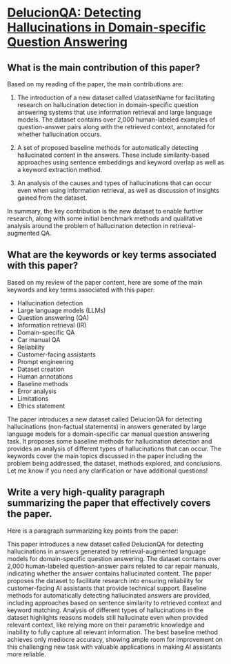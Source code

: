 # [DelucionQA: Detecting Hallucinations in Domain-specific Question   Answering](https://arxiv.org/abs/2312.05200)

## What is the main contribution of this paper?

 Based on my reading of the paper, the main contributions are:

1. The introduction of a new dataset called \datasetName for facilitating research on hallucination detection in domain-specific question answering systems that use information retrieval and large language models. The dataset contains over 2,000 human-labeled examples of question-answer pairs along with the retrieved context, annotated for whether hallucination occurs.

2. A set of proposed baseline methods for automatically detecting hallucinated content in the answers. These include similarity-based approaches using sentence embeddings and keyword overlap as well as a keyword extraction method.

3. An analysis of the causes and types of hallucinations that can occur even when using information retrieval, as well as discussion of insights gained from the dataset.

In summary, the key contribution is the new dataset to enable further research, along with some initial benchmark methods and qualitative analysis around the problem of hallucination detection in retrieval-augmented QA.


## What are the keywords or key terms associated with this paper?

 Based on my review of the paper content, here are some of the main keywords and key terms associated with this paper:

- Hallucination detection
- Large language models (LLMs) 
- Question answering (QA)
- Information retrieval (IR)
- Domain-specific QA
- Car manual QA
- Reliability 
- Customer-facing assistants
- Prompt engineering
- Dataset creation
- Human annotations
- Baseline methods
- Error analysis
- Limitations
- Ethics statement

The paper introduces a new dataset called DelucionQA for detecting hallucinations (non-factual statements) in answers generated by large language models for a domain-specific car manual question answering task. It proposes some baseline methods for hallucination detection and provides an analysis of different types of hallucinations that can occur. The keywords cover the main topics discussed in the paper including the problem being addressed, the dataset, methods explored, and conclusions. Let me know if you need any clarification or have additional questions!


## Write a very high-quality paragraph summarizing the paper that effectively covers the paper.

 Here is a paragraph summarizing key points from the paper:

This paper introduces a new dataset called DelucionQA for detecting hallucinations in answers generated by retrieval-augmented language models for domain-specific question answering. The dataset contains over 2,000 human-labeled question-answer pairs related to car repair manuals, indicating whether the answer contains hallucinated content. The paper proposes the dataset to facilitate research into ensuring reliability for customer-facing AI assistants that provide technical support. Baseline methods for automatically detecting hallucinated answers are provided, including approaches based on sentence similarity to retrieved context and keyword matching. Analysis of different types of hallucinations in the dataset highlights reasons models still hallucinate even when provided relevant context, like relying more on their parametric knowledge and inability to fully capture all relevant information. The best baseline method achieves only mediocre accuracy, showing ample room for improvement on this challenging new task with valuable applications in making AI assistants more reliable.
